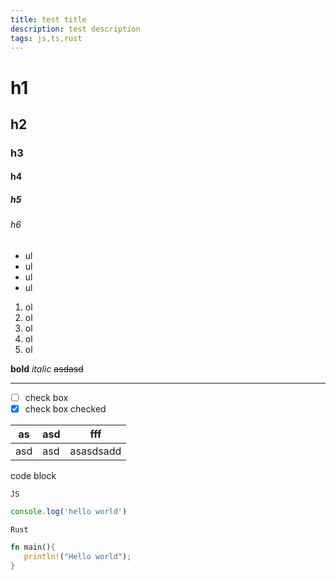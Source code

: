 ```yaml
---
title: test title
description: test description
tags: js,ts,rust
---
```



# h1
## h2
### h3
#### h4
##### h5
###### h6

- ul
- ul
- ul
- ul

1. ol
2. ol
3. ol
4. ol
5. ol

**bold**
*italic*
~~asdasd~~

---

- [ ] check box
- [X] check box checked

| as  | asd | fff       |
| --- | --- | --------- |
| asd | asd | asasdsadd |


code block

`JS`
```javascript
console.log('hello world')
```
`Rust`
```rust
fn main(){
   println!("Hello world");
}
```